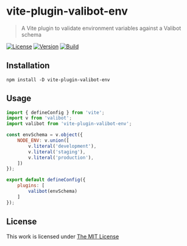 # vite-plugin-valibot-env

> A Vite plugin to validate environment variables against a Valibot schema

[![License](https://img.shields.io/github/license/idleberg/vite-plugin-valibot-env?color=blue&style=for-the-badge)](https://github.com/idleberg/vite-plugin-valibot-env/blob/main/LICENSE)
[![Version](https://img.shields.io/npm/v/vite-plugin-valibot-env?style=for-the-badge)](https://www.npmjs.org/package/vite-plugin-valibot-env)
[![Build](https://img.shields.io/github/actions/workflow/status/idleberg/vite-plugin-valibot-env/tests.yml?style=for-the-badge)](https://github.com/idleberg/vite-plugin-valibot-env/actions)

## Installation

`npm install -D vite-plugin-valibot-env`

## Usage

```js
import { defineConfig } from 'vite';
import v from 'valibot';
import valibot from 'vite-plugin-valibot-env';

const envSchema = v.object({
	NODE_ENV: v.union([
		v.literal('development'),
		v.literal('staging'),
		v.literal('production'),
	])
});

export default defineConfig({
	plugins: [
		valibot(envSchema)
	]
});
```

## License

This work is licensed under [The MIT License](LICENSE)
